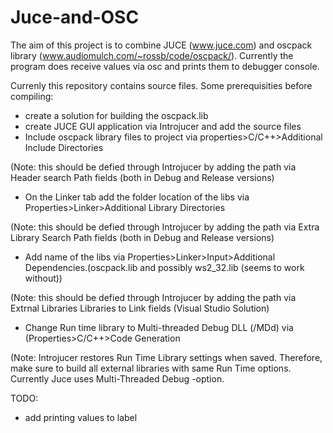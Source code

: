 Juce-and-OSC
============


The aim of this project is to combine JUCE (www.juce.com) and oscpack library (www.audiomulch.com/~rossb/code/oscpack/). Currently the program does receive values via osc and prints them to debugger console.

Currenly this repository contains source files. Some prerequisities before compiling:

- create a solution for building the oscpack.lib
- create JUCE GUI application via Introjucer and add the source files
- Include oscpack library files to project via properties>C/C++>Additional Include Directories

(Note: this should be defied through Introjucer by adding the path via Header search Path fields (both in Debug and Release versions)

- On the Linker tab add the folder location of the libs via Properties>Linker>Additional Library Directories

(Note: this should be defied through Introjucer by adding the path via Extra Library Search Path fields (both in Debug and Release versions)

- Add name of the libs via Properties>Linker>Input>Additional Dependencies.(oscpack.lib and possibly ws2_32.lib (seems to work without))

(Note: this should be defied through Introjucer by adding the path via Extrnal Libraries Libraries to Link fields (Visual Studio Solution)

- Change Run time library to Multi-threaded Debug DLL (/MDd) via (Properties>C/C++>Code Generation

(Note: Introjucer restores Run Time Library settings when saved. Therefore, make sure to build all external libraries with same Run Time options. Currently Juce uses Multi-Threaded Debug -option.

TODO:

- add printing values to label

